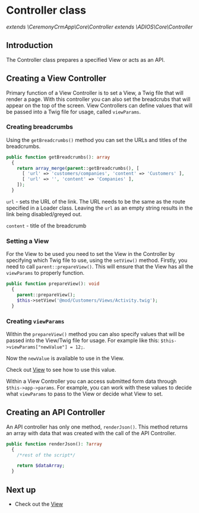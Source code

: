 # Controller class

_extends \CeremonyCrmApp\Core\Controller extends \ADIOS\Core\Controller_

## Introduction

The Controller class prepares a specified View or acts as an API.

## Creating a View Controller

Primary function of a View Controller is to set a View, a Twig file that will render a page. With this controller you can also set the breadcrubs that will appear on the top of the screen. View Controllers can define values that will be passed into a Twig file for usage, called `viewParams`.

### Creating breadcrumbs

Using the `getBreadcrumbs()` method you can set the URLs and titles of the breadcrumbs.

```php
public function getBreadcrumbs(): array
  {
    return array_merge(parent::getBreadcrumbs(), [
      [ 'url' => 'customers/companies', 'content' => 'Customers' ],
      [ 'url' => '', 'content' => 'Companies' ],
    ]);
  }
```

`url` - sets the URL of the link. The URL needs to be the same as the route specified in a Loader class. Leaving the `url` as an empty string results in the link being disabled/greyed out.

`content` - title of the breadcrumb

### Setting a View

For the View to be used you need to set the View in the Controller by specifying which Twig file to use, using the `setView()` method. Firstly, you need to call `parent::prepareView()`. This will ensure that the View has all the `viewParams` to properly function.

```php
public function prepareView(): void
  {
    parent::prepareView();
    $this->setView('@mod/Customers/Views/Activity.twig');
  }
```

### Creating `viewParams`

Within the `prepareView()` method you can also specify values that will be passed into the View/Twig file for usage. For example like this: `$this->viewParams["newValue"] = 12;`.

Now the `newValue` is available to use in the View.

Check out [View](view) to see how to use this value.

Within a View Controller you can access submitted form data through `$this->app->params`. For example, you can work with these values to decide what `viewParams` to pass to the View or decide what View to set.

## Creating an API Controller

An API controller has only one method, `renderJson()`. This method returns an array with data that was created with the call of the API Controller.

```php
public function renderJson(): ?array
  {
    /*rest of the script*/

    return $dataArray;
  }
```

## Next up

- Check out the [View](view)

